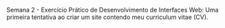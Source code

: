 Semana 2 - Exercício Prático de Desenvolvimento de Interfaces Web: Uma primeira tentativa ao criar um site contendo meu curriculum vitae (CV). 
